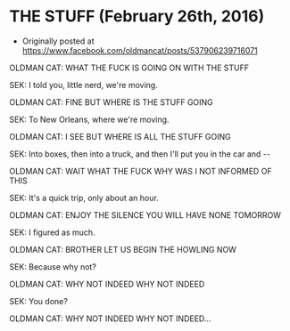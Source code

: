 # THE STUFF (February 26th, 2016)

 * Originally posted at https://www.facebook.com/oldmancat/posts/537906239716071

OLDMAN CAT: WHAT THE FUCK IS GOING ON WITH THE STUFF

SEK: I told you, little nerd, we're moving.

OLDMAN CAT: FINE BUT WHERE IS THE STUFF GOING

SEK: To New Orleans, where we're moving.

OLDMAN CAT: I SEE BUT WHERE IS ALL THE STUFF GOING

SEK: Into boxes, then into a truck, and then I'll put you in the car and --

OLDMAN CAT: WAIT WHAT THE FUCK WHY WAS I NOT INFORMED OF THIS

SEK: It's a quick trip, only about an hour.

OLDMAN CAT: ENJOY THE SILENCE YOU WILL HAVE NONE TOMORROW

SEK: I figured as much.

OLDMAN CAT: BROTHER LET US BEGIN THE HOWLING NOW

SEK: Because why not?

OLDMAN CAT: WHY NOT INDEED WHY NOT INDEED

SEK: You done?

OLDMAN CAT: WHY NOT INDEED WHY NOT INDEED...

